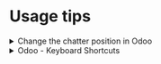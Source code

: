 # Usage tips

<details>

<summary>Change the chatter position in Odoo</summary>

If your screen is too small you can change the position of the chatter in Odoo :&#x20;

To do that click on your name in the top corner in the right then select My profile![](<../.gitbook/assets/image (1) (1) (2).png>)

Then Edit and select Either Normal (Bottom) or Sided

![](<../.gitbook/assets/image (1) (1) (2) (1).png>)

For smaller screen select Normal

</details>

<details>

<summary>Odoo - Keyboard Shortcuts</summary>

<img src="../.gitbook/assets/image (6) (1).png" alt="" data-size="original">

</details>

